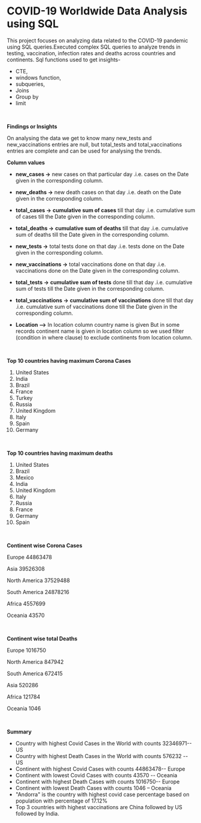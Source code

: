 # COVID-19 Worldwide Data Analysis using SQL

This project focuses on analyzing data related to the COVID-19 pandemic using SQL queries.Executed complex SQL queries to analyze trends in testing, vaccination,  infection rates and deaths across countries and continents.
Sql functions used to get insights-
-	CTE,
-	windows function,
-	subqueries,
-	Joins
-	Group by
-	limit

<br>

**Findings or Insights**

On analysing the data we get to know many new_tests and new_vaccinations entries are null, but total_tests and total_vaccinations entries are complete and can be used for analysing the trends.

**Column values**

- **new_cases ->**  new cases on that particular day
 .i.e. cases on the Date given in the corresponding column.

- **new_deaths ->** new death cases on that day
 .i.e. death on the Date given in the corresponding column.

- **total_cases ->** **cumulative sum of cases** till that day 
.i.e. cumulative sum of cases till the Date given in the corresponding column.

- **total_deaths ->** **cumulative sum of deaths** till that day 
.i.e. cumulative sum of deaths till the Date given in the corresponding column.

- **new_tests ->**  total tests  done on that day
 .i.e. tests done on the Date given in the corresponding column.

- **new_vaccinations ->** total vaccinations done on that day
 .i.e. vaccinations done on the Date given in the corresponding column.

- **total_tests ->** **cumulative sum of tests** done till that day 
.i.e. cumulative sum of tests till the Date given in the corresponding column.

- **total_vaccinations ->** **cumulative sum of vaccinations** done till that day 
.i.e. cumulative sum of vaccinations done till the Date given in the corresponding column.

- **Location –>** In location column country name is given 
But in some records continent name is given in location column so we used filter (condition in where clause) to exclude continents from location column.


<br>

**Top 10 countries having maximum Corona Cases**
1.	United States
2.	India
3.	Brazil
4.	France
5.	Turkey
6.	Russia
7.	United Kingdom
8.	Italy
9.	Spain
10.	Germany


<br>

**Top 10 countries having maximum deaths** 
1.	United States
2.	Brazil
3.	Mexico
4.	India
5.	United Kingdom
6.	Italy
7.	Russia
8.	France
9.	Germany
10.	Spain


<br>

**Continent wise Corona Cases**

Europe                   44863478

Asia	                    39526308

North America	           37529488

South America	           24878216

Africa	                  4557699

Oceania	                 43570




<br>

**Continent wise total Deaths**

Europe	              1016750

North America        847942

South America	       672415

Asia	                520286

Africa	              121784

Oceania	             1046



<br>

**Summary**
-	Country with highest Covid Cases in the World with counts 32346971-- US 
-	Country with highest  Death Cases in the World with counts 576232 -- US 
-	Continent with highest Covid Cases with counts 44863478-- Europe
-	Continent with lowest Covid Cases with counts 43570 -- Oceania 
-	Continent with highest Death Cases with counts 1016750-- Europe
-	Continent with lowest Death Cases with counts 1046 – Oceania
-	"Andorra" is the country with highest covid case percentage based on population
with percentage of 17.12%
-	Top 3 countries with highest vaccinations are China followed by US followed by India.

